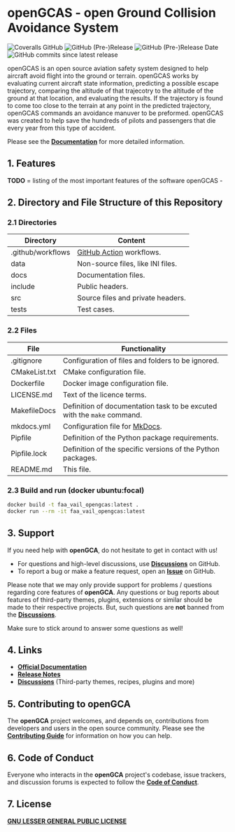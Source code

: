 # openGCAS - open Ground Collision Avoidance System

![Coveralls GitHub](https://img.shields.io/coveralls/github/FAA-VAIL-Project/openGCA.svg)
![GitHub (Pre-)Release](https://img.shields.io/github/v/release/FAA-VAIL-Project/openGCAS?include_prereleases)
![GitHub (Pre-)Release Date](https://img.shields.io/github/release-date-pre/FAA-VAIL-Project/openGCAS)
![GitHub commits since latest release](https://img.shields.io/github/commits-since/FAA-VAIL-Project/openGCAS/0.9.6)

openGCAS is an open source aviation safety system designed to help aircraft avoid flight into the ground or terrain.  openGCAS works by evaluating current aircraft state information, predicting a possible escape trajectory, comparing the altitude of that trajecotry to the altitude of the ground at that location, and evaluating the results.  If the trajectory is found to come too close to the terrain at any point in the predicted trajectory, openGCAS commands an avoidance manuver to be preformed.  openGCAS was created to help save the hundreds of pilots and passengers that die every year from this type of accident. 

Please see the **[Documentation](https://faa-vail-project.github.io/openGCAS/)** for more detailed information.

## 1. Features

**TODO** = listing of the most important features of the software openGCAS -

## 2. Directory and File Structure of this Repository

### 2.1 Directories

| Directory         | Content                                                |
|-------------------|--------------------------------------------------------|
| .github/workflows | [GitHub Action](https://github.com/actions) workflows. |
| data              | Non-source files, like INI files.                      |
| docs              | Documentation files.                                   |
| include           | Public headers.                                        |
| src               | Source files and private headers.                      |
| tests             | Test cases.                                            |

### 2.2 Files

| File          | Functionality                                                           |
|---------------|-------------------------------------------------------------------------|
| .gitignore    | Configuration of files and folders to be ignored.                       |
| CMakeList.txt | CMake configuration file.                                               |
| Dockerfile    | Docker image configuration file.                                        |
| LICENSE.md    | Text of the licence terms.                                              |
| MakefileDocs  | Definition of documentation task to be excuted with the `make` command. |
| mkdocs.yml    | Configuration file for [MkDocs](https://github.com/mkdocs/mkdocs/).     |
| Pipfile       | Definition of the Python package requirements.                          |
| Pipfile.lock  | Definition of the specific versions of the Python packages.             |
| README.md     | This file.                                                              |

### 2.3 Build and run (docker ubuntu:focal)

```sh
docker build -t faa_vail_opengcas:latest .
docker run --rm -it faa_vail_opengcas:latest
```

## 3. Support

If you need help with **openGCA**, do not hesitate to get in contact with us!

- For questions and high-level discussions, use **[Discussions](https://github.com/FAA-VAIL-Project/openGCA/discussions)** on GitHub.
- To report a bug or make a feature request, open an **[Issue](https://github.com/FAA-VAIL-Project/openGCA/issues)** on GitHub.

Please note that we may only provide support for problems / questions regarding core features of **openGCA**.
Any questions or bug reports about features of third-party themes, plugins, extensions or similar should be made to their respective projects.
But, such questions are **not** banned from the **[Discussions](https://github.com/FAA-VAIL-Project/openGCA/discussions)**.

Make sure to stick around to answer some questions as well!

## 4. Links

- **[Official Documentation](https://FAA-VAIL-Project.github.io/openGCA)**
- **[Release Notes](https://FAA-VAIL-Project.github.io/openGCA/release_notes)**
- **[Discussions](https://github.com/FAA-VAIL-Project/openGCA/discussions)** (Third-party themes, recipes, plugins and more)

## 5. Contributing to openGCA

The **openGCA** project welcomes, and depends on, contributions from developers and users in the open source community.
Please see the **[Contributing Guide](https://FAA-VAIL-Project.github.io/openGCA/contributing)** for
information on how you can help.

## 6. Code of Conduct

Everyone who interacts in the **openGCA** project's codebase, issue trackers, and discussion forums is expected to follow the **[Code of Conduct](https://FAA-VAIL-Project.github.io/openGCA/code_of_conduct)**.

## 7. License

**[GNU LESSER GENERAL PUBLIC LICENSE](https://FAA-VAIL-Project.github.io/openGCA/license)**
